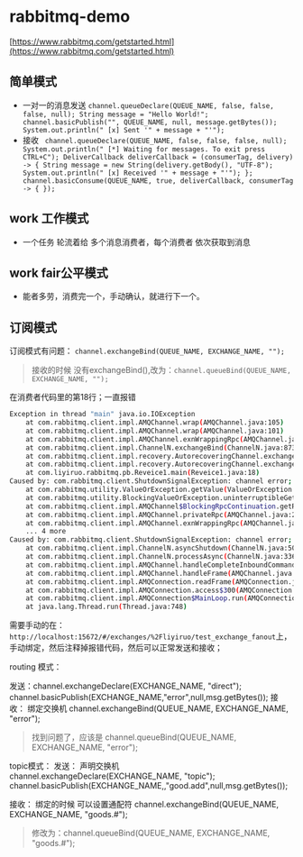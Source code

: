 # rabbitmq-demo

[https://www.rabbitmq.com/getstarted.html](https://www.rabbitmq.com/getstarted.html)

## 简单模式
- 一对一的消息发送
`channel.queueDeclare(QUEUE_NAME, false, false, false, null);
 String message = "Hello World!";
 channel.basicPublish("", QUEUE_NAME, null, message.getBytes());
 System.out.println(" [x] Sent '" + message + "'");`
- 接收
` channel.queueDeclare(QUEUE_NAME, false, false, false, null);
     System.out.println(" [*] Waiting for messages. To exit press CTRL+C");
     DeliverCallback deliverCallback = (consumerTag, delivery) -> {
         String message = new String(delivery.getBody(), "UTF-8");
         System.out.println(" [x] Received '" + message + "'");
     };
     channel.basicConsume(QUEUE_NAME, true, deliverCallback, consumerTag -> { });`
## work 工作模式
- 一个任务 轮流着给 多个消息消费者，每个消费者 依次获取到消息
## work fair公平模式
- 能者多劳，消费完一个，手动确认，就进行下一个。
## 订阅模式
订阅模式有问题：
`channel.exchangeBind(QUEUE_NAME, EXCHANGE_NAME, "");`

> 接收的时候 没有exchangeBind(),改为：`channel.queueBind(QUEUE_NAME, EXCHANGE_NAME, "");`

在消费者代码里的第18行；一直报错
```bash
Exception in thread "main" java.io.IOException
	at com.rabbitmq.client.impl.AMQChannel.wrap(AMQChannel.java:105)
	at com.rabbitmq.client.impl.AMQChannel.wrap(AMQChannel.java:101)
	at com.rabbitmq.client.impl.AMQChannel.exnWrappingRpc(AMQChannel.java:123)
	at com.rabbitmq.client.impl.ChannelN.exchangeBind(ChannelN.java:873)
	at com.rabbitmq.client.impl.recovery.AutorecoveringChannel.exchangeBind(AutorecoveringChannel.java:297)
	at com.rabbitmq.client.impl.recovery.AutorecoveringChannel.exchangeBind(AutorecoveringChannel.java:292)
	at com.liyiruo.rabbitmq.pb.Reveice1.main(Reveice1.java:18)
Caused by: com.rabbitmq.client.ShutdownSignalException: channel error; protocol method: #method<channel.close>(reply-code=404, reply-text=NOT_FOUND - no exchange 'test_queue_fanout_email' in vhost '/liyiruo', class-id=40, method-id=30)
	at com.rabbitmq.utility.ValueOrException.getValue(ValueOrException.java:66)
	at com.rabbitmq.utility.BlockingValueOrException.uninterruptibleGetValue(BlockingValueOrException.java:32)
	at com.rabbitmq.client.impl.AMQChannel$BlockingRpcContinuation.getReply(AMQChannel.java:366)
	at com.rabbitmq.client.impl.AMQChannel.privateRpc(AMQChannel.java:229)
	at com.rabbitmq.client.impl.AMQChannel.exnWrappingRpc(AMQChannel.java:117)
	... 4 more
Caused by: com.rabbitmq.client.ShutdownSignalException: channel error; protocol method: #method<channel.close>(reply-code=404, reply-text=NOT_FOUND - no exchange 'test_queue_fanout_email' in vhost '/liyiruo', class-id=40, method-id=30)
	at com.rabbitmq.client.impl.ChannelN.asyncShutdown(ChannelN.java:505)
	at com.rabbitmq.client.impl.ChannelN.processAsync(ChannelN.java:336)
	at com.rabbitmq.client.impl.AMQChannel.handleCompleteInboundCommand(AMQChannel.java:143)
	at com.rabbitmq.client.impl.AMQChannel.handleFrame(AMQChannel.java:90)
	at com.rabbitmq.client.impl.AMQConnection.readFrame(AMQConnection.java:634)
	at com.rabbitmq.client.impl.AMQConnection.access$300(AMQConnection.java:47)
	at com.rabbitmq.client.impl.AMQConnection$MainLoop.run(AMQConnection.java:572)
	at java.lang.Thread.run(Thread.java:748)

```
需要手动的在：
`http://localhost:15672/#/exchanges/%2Fliyiruo/test_exchange_fanout`上，手动绑定，然后注释掉报错代码，然后可以正常发送和接收；





routing 模式：

发送：channel.exchangeDeclare(EXCHANGE_NAME, "direct");
     channel.basicPublish(EXCHANGE_NAME,"error",null,msg.getBytes());
接收：
绑定交换机
channel.exchangeBind(QUEUE_NAME, EXCHANGE_NAME, "error");

> 找到问题了，应该是 channel.queueBind(QUEUE_NAME, EXCHANGE_NAME, "error");

topic模式：
发送：
声明交换机
channel.exchangeDeclare(EXCHANGE_NAME, "topic");
channel.basicPublish(EXCHANGE_NAME,,"good.add",null,msg.getBytes());
         
接收：
绑定的时候 可以设置通配符
channel.exchangeBind(QUEUE_NAME, EXCHANGE_NAME, "goods.#");

> 修改为：channel.queueBind(QUEUE_NAME, EXCHANGE_NAME, "goods.#");




